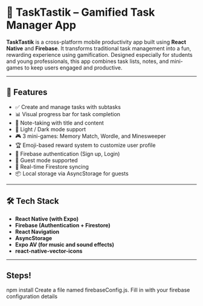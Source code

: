 # 📱 TaskTastik – Gamified Task Manager App

**TaskTastik** is a cross-platform mobile productivity app built using **React Native** and **Firebase**. It transforms traditional task management into a fun, rewarding experience using gamification. Designed especially for students and young professionals, this app combines task lists, notes, and mini-games to keep users engaged and productive.

---

## 🚀 Features

- ✅ Create and manage tasks with subtasks
- 📊 Visual progress bar for task completion
- 📝 Note-taking with title and content
- 🌙 Light / Dark mode support
- 🎮 3 mini-games: Memory Match, Wordle, and Minesweeper
- 🏆 Emoji-based reward system to customize user profile
- 🔐 Firebase authentication (Sign up, Login)
- 🧾 Guest mode supported
- 🔄 Real-time Firestore syncing
- 📦 Local storage via AsyncStorage for guests

---

## 🛠 Tech Stack

- **React Native (with Expo)**
- **Firebase (Authentication + Firestore)**
- **React Navigation**
- **AsyncStorage**
- **Expo AV (for music and sound effects)**
- **react-native-vector-icons**

---
## Steps!
npm install
Create a file named firebaseConfig.js. Fill in with your firebase configuration details



